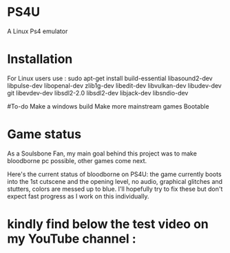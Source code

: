 # PS4U
A Linux Ps4 emulator 
# Installation 
For Linux users use : sudo apt-get install build-essential libasound2-dev libpulse-dev libopenal-dev zlib1g-dev libedit-dev libvulkan-dev libudev-dev git libevdev-dev libsdl2-2.0 libsdl2-dev libjack-dev libsndio-dev

#To-do 
Make a windows build 
Make more mainstream games Bootable 

# Game status 

As a Soulsbone Fan, my main goal behind this project was to make bloodborne pc possible, other games come next.

Here's the current status of bloodborne on PS4U: the game currently boots into the 1st cutscene and the opening level, no audio, graphical glitches and stutters, colors are messed up to blue. I'll hopefully try to fix these but don't expect fast progress as I work on this individually. 

# kindly find below the test video on my YouTube channel :


